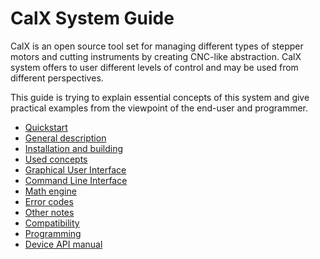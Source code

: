 # CalX System Guide
CalX is an open source tool set for managing different types of stepper motors and cutting instruments by creating CNC-like abstraction. CalX system offers to user different levels of control and may be used from different perspectives.

This guide is trying to explain essential concepts of this system and give practical examples from the viewpoint of the end-user and programmer.

* [Quickstart](quick.md)
* [General description](general.md)
* [Installation and building](install.md)
* [Used concepts](concepts.md)
* [Graphical User Interface](gui.md)
* [Command Line Interface](cli.md)
* [Math engine](math.md)
* [Error codes](error.md)
* [Other notes](other.md)
* [Compatibility](compat.md)
* [Programming](prog.md)
* [Device API manual](devapi.md)

